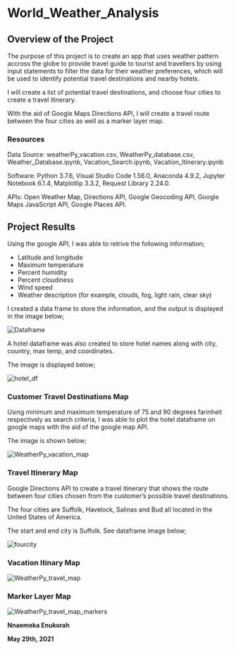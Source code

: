 # World_Weather_Analysis

## Overview of the Project

The purpose of this project is to create an app that uses weather pattern accross the globe to provide travel guide 
to tourist and travellers by using input statements to filter the data for their weather preferences,
which will be used to identify potential travel destinations and nearby hotels.

I will create a list of potential travel destinations, and choose four cities to create a travel itinerary.

With the aid of Google Maps Directions API, I will create a travel route between the four cities as well as a marker layer map.

### Resources

Data Source: weatherPy_vacation.csv, WeatherPy_database.csv, Weather_Database.ipynb, Vacation_Search.ipynb, Vacation_Itinerary.ipynb

Software: Python 3.7.6, Visual Studio Code 1.56.0, Anaconda 4.9.2, Jupyter Notebook 6.1.4, Matplotlip 3.3.2, Request Library 2.24.0.

APIs: Open Weather Map, Directions API, Google Geocoding API, Google Maps JavaScript API, Google Places API.

## Project Results

Using the google API, I was able to retrive the following information;

* Latitude and longitude
* Maximum temperature
* Percent humidity
* Percent cloudiness
* Wind speed
* Weather description (for example, clouds, fog, light rain, clear sky)

I created a data frame to store the information, and the output is displayed in the image below;

![Dataframe](https://user-images.githubusercontent.com/81701640/119921424-f9366780-bf3b-11eb-876f-f8a76eb54eb7.png)

A hotel dataframe was also created to store hotel names along with city, country, max temp, and coordinates.

The image is displayed below;

![hotel_df](https://user-images.githubusercontent.com/81701640/119921642-59c5a480-bf3c-11eb-8cda-90f596771d38.png)

### Customer Travel Destinations Map

Using minimum and maximum temperature of 75 and 90 degrees farinheit respectively as search criteria, I was able to plot the hotel dataframe on google maps with the aid of the 
google map API.

The image is shown below;

![WeatherPy_vacation_map](https://user-images.githubusercontent.com/81701640/119922075-1586d400-bf3d-11eb-9ebe-58287d3de225.png)

### Travel Itinerary Map

Google Directions API to create a travel itinerary that shows the route between four cities chosen from the customer’s possible travel destinations.

The four cities are Suffolk, Havelock, Salinas and Bud all located in the United States of America.

The start and end city is Suffolk. See dataframe image below;

![fourcity](https://user-images.githubusercontent.com/81701640/119924594-e45cd280-bf41-11eb-9d76-9d67f6afdb12.png)

### Vacation Itinary Map

![WeatherPy_travel_map](https://user-images.githubusercontent.com/81701640/119924530-c1cab980-bf41-11eb-83df-1c269944d83a.png)

### Marker Layer Map

![WeatherPy_travel_map_markers](https://user-images.githubusercontent.com/81701640/119924545-c98a5e00-bf41-11eb-9125-66d39f4e5e63.png)

**Nnaemeka Enukorah**

**May 29th, 2021**

